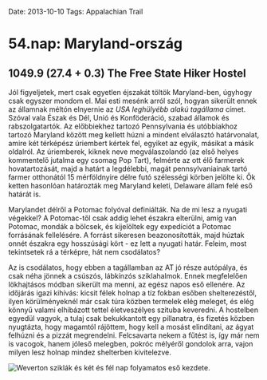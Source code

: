 Date: 2013-10-10
Tags: Appalachian Trail

# 54.nap: Maryland-ország

## 1049.9 (27.4 + 0.3) The Free State Hiker Hostel

Jól figyeljetek, mert csak egyetlen éjszakát töltök Maryland-ben, úgyhogy csak egyszer mondom el. Mai esti mesénk arról szól, hogyan sikerült ennek az államnak méltón elnyernie az *USA leghülyébb alakú tagállama* címet. Szóval vala Észak és Dél, Unió és Konföderáció, szabad államok és rabszolgatartók. Az előbbiekhez tartozó Pennsylvania és utóbbiakhoz tartozó Maryland között meg kellett húzni a mindent elválasztó határvonalat, amire két térképész úriembert kértek fel, egyiket az egyik, másikat a másik oldalról. Az úriemberek, kiknek neve megválaszolandó (az első helyes kommentelő jutalma egy csomag Pop Tart), felmérte az ott élő farmerek hovatartozását, majd a határt a legdélebbi, magát pennsylvaniainak tartó farmer otthonától 15 mérföldnyire délre futó szélességi körben jelölte ki. Ők ketten hasonlóan határozták meg Maryland keleti, Delaware állam felé eső határát is.

Marylandet délről a Potomac folyóval definiálták. Na de mi lesz a nyugati végekkel? A Potomac-től csak addig lehet északra elterülni, amíg van Potomac, mondák a bölcsek, és kijelöltek egy expedíciót a Potomac forrásának fellelésére. A forrást sikeresen beazonosították, majd húztak onnét északra egy hosszúsági kört - ez lett a nyugati határ. Feleim, most tekintsetek rá a térképre, hát nem csodálatos?

Az is csodálatos, hogy ebben a tagállamban az AT jó része autópálya, és csak néha jönnek a csúszós, lábkínzós sziklahalmok. Ennek megfelelően lökhajtásos módban sikerült ma menni, az egész napos eső ellenére. Az időjárás igazi kihívás: kicsit félek holnap a tíz fokban esőben shelterezéstől, ilyen körülményeknél már csak túra közben termelek elég meleget, és elég könnyű valami elhibázott tettel életveszélyes szituba keveredni. A hostelben egyedül vagyok, a tulaj csak bekukkantott egy pillanatra, és fizetés közben nyugtázta, hogy magamtól rájöttem, hogy kell a mosást elindítani, az ágyat felhúzni és a pizzát megrendelni. Felcsavarta nekem a fűtést is, így már nem is vacogok, hanem jóleső melegben, pokróc mélyéről gondolok arra, vajon milyen lesz holnap mindez shelterben kivitelezve.

![Weverton sziklák és két és fél nap folyamatos eső kezdete.](https://lh3.googleusercontent.com/-00lpWfv26lE/UoU6LpfscwI/AAAAAAAAICs/hkX4OhQZNCg/s1024-Ic42/20131010_085212.jpg)